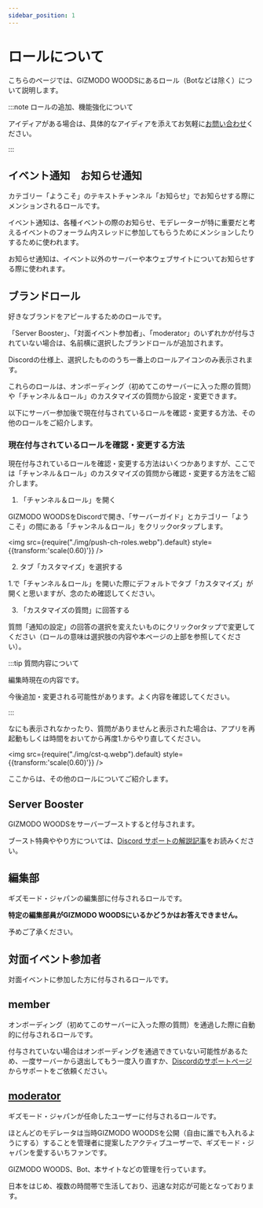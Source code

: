 ```yaml
---
sidebar_position: 1
---
```


# ロールについて

こちらのページでは、GIZMODO WOODSにあるロール（Botなどは除く）について説明します。

:::note ロールの追加、機能強化について

アイディアがある場合は、具体的なアイディアを添えてお気軽に[お問い合わせ](docs/tutorial-inquiry/inquiry-support.md)ください。

:::

## イベント通知&emsp;お知らせ通知

カテゴリー「ようこそ」のテキストチャンネル「お知らせ」でお知らせする際にメンションされるロールです。

イベント通知は、各種イベントの際のお知らせ、モデレーターが特に重要だと考えるイベントのフォーラム内スレッドに参加してもらうためにメンションしたりするために使われます。

お知らせ通知は、イベント以外のサーバーや本ウェブサイトについてお知らせする際に使われます。

## ブランドロール

好きなブランドをアピールするためのロールです。

「Server Booster」、「対面イベント参加者」、「moderator」のいずれかが付与されていない場合は、名前横に選択したブランドロールが追加されます。

Discordの仕様上、選択したもののうち一番上のロールアイコンのみ表示されます。

これらのロールは、オンボーディング（初めてこのサーバーに入った際の質問）や「チャンネル＆ロール」のカスタマイズの質問から設定・変更できます。

以下にサーバー参加後で現在付与されているロールを確認・変更する方法、その他のロールをご紹介します。

### 現在付与されているロールを確認・変更する方法

現在付与されているロールを確認・変更する方法はいくつかありますが、ここでは「チャンネル＆ロール」のカスタマイズの質問から確認・変更する方法をご紹介します。

1. 「チャンネル＆ロール」を開く

GIZMODO WOODSをDiscordで開き、「サーバーガイド」とカテゴリー「ようこそ」の間にある「チャンネル＆ロール」をクリックorタップします。

<img src={require("./img/push-ch-roles.webp").default} style={{transform:'scale(0.60)'}} />

2. タブ「カスタマイズ」を選択する

1.で「チャンネル＆ロール」を開いた際にデフォルトでタブ「カスタマイズ」が開くと思いますが、念のため確認してください。

3. 「カスタマイズの質問」に回答する

質問「通知の設定」の回答の選択を変えたいものにクリックorタップで変更してください（ロールの意味は選択肢の内容や本ページの上部を参照してください）。

:::tip 質問内容について

編集時現在の内容です。

今後追加・変更される可能性があります。よく内容を確認してください。

:::

なにも表示されなかったり、質問がありませんと表示された場合は、アプリを再起動もしくは時間をおいてから再度1.からやり直してください。

<img src={require("./img/cst-q.webp").default} style={{transform:'scale(0.60)'}} />

ここからは、その他のロールについてご紹介します。

## Server Booster

GIZMODO WOODSをサーバーブーストすると付与されます。

ブースト特典ややり方については、[Discord サポートの解説記事](https://support.discord.com/hc/articles/360028038352-Server-Boosting-FAQ-#h_9dfb44db-c394-4339-863b-e6d1e3fb0469)をお読みください。

## 編集部

ギズモード・ジャパンの編集部に付与されるロールです。

**特定の編集部員がGIZMODO WOODSにいるかどうかはお答えできません。**

予めご了承ください。

## 対面イベント参加者

対面イベントに参加した方に付与されるロールです。

## member

オンボーディング（初めてこのサーバーに入った際の質問）を通過した際に自動的に付与されるロールです。

付与されていない場合はオンボーディングを通過できていない可能性があるため、一度サーバーから退出してもう一度入り直すか、[Discordのサポートページ](https://support.discord.com/hc/ja)からサポートをご依頼ください。

## [moderator](https://gizmodo-woods.github.io/humans.txt)

ギズモード・ジャパンが任命したユーザーに付与されるロールです。

ほとんどのモデレータは当時GIZMODO WOODSを公開（自由に誰でも入れるようにする）することを管理者に提案したアクティブユーザーで、ギズモード・ジャパンを愛するいちファンです。

GIZMODO WOODS、Bot、本サイトなどの管理を行っています。

日本をはじめ、複数の時間帯で生活しており、迅速な対応が可能となっております。

